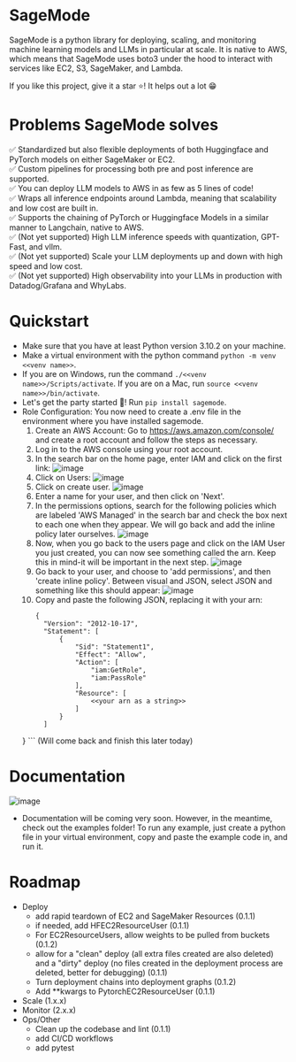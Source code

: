 # SageMode
SageMode is a python library for deploying, scaling, and monitoring machine learning models and LLMs in particular at scale. It is native to AWS, which means that SageMode uses boto3 under the hood to interact with services like EC2, S3, SageMaker, and Lambda.       

If you like this project, give it a star ⭐! It helps out a lot 😁

# Problems SageMode solves
✅ Standardized but also flexible deployments of both Huggingface and PyTorch models on either SageMaker or EC2.   
✅ Custom pipelines for processing both pre and post inference are supported.   
✅ You can deploy LLM models to AWS in as few as 5 lines of code!  
✅ Wraps all inference endpoints around Lambda, meaning that scalability and low cost are built in.  
✅ Supports the chaining of PyTorch or Huggingface Models in a similar manner to Langchain, native to AWS.  
✅ (Not yet supported) High LLM inference speeds with quantization, GPT-Fast, and vllm.   
✅ (Not yet supported) Scale your LLM deployments up and down with high speed and low cost.  
✅ (Not yet supported) High observability into your LLMs in production with Datadog/Grafana and WhyLabs.  

# Quickstart
- Make sure that you have at least Python version 3.10.2 on your machine.
- Make a virtual environment with the python command `python -m venv <<venv name>>`.
- If you are on Windows, run the command `./<<venv name>>/Scripts/activate`. If you are on a Mac, run `source <<venv name>>/bin/activate`.
- Let's get the party started 🎉! Run `pip install sagemode`.
- Role Configuration: You now need to create a .env file in the environment where you have installed sagemode.
  1. Create an AWS Account: Go to https://aws.amazon.com/console/ and create a root account and follow the steps as necessary.
  2. Log in to the AWS console using your root account.
  3. In the search bar on the home page, enter IAM and click on the first link:
     ![image](https://github.com/MDK8888/SageMode/assets/79173446/4ce9e651-6a54-494d-b4b9-09c197e59dbb)
  4. Click on Users:
     ![image](https://github.com/MDK8888/SageMode/assets/79173446/370dcca0-9b8e-4f01-8f98-c3d6f45c5778)
  5. Click on create user.
     ![image](https://github.com/MDK8888/SageMode/assets/79173446/1666a0e1-34bf-47dc-b687-60cdcdad9d22)
  6. Enter a name for your user, and then click on 'Next'.
  7. In the permissions options, search for the following policies which are labeled 'AWS Managed' in the search bar and check the box next to each one when they appear. We will go back and add the inline policy later ourselves.
     ![image](https://github.com/MDK8888/SageMode/assets/79173446/d724743c-324e-4354-9c12-92ea25217c10)
  8. Now, when you go back to the users page and click on the IAM User you just created, you can now see something called the arn. Keep this in mind-it will be important in the next step.
     ![image](https://github.com/MDK8888/SageMode/assets/79173446/de4a65af-d4f8-4f0e-8198-7df86118a940)
  10. Go back to your user, and choose to 'add permissions', and then 'create inline policy'. Between visual and JSON, select JSON and something like this should appear:
      ![image](https://github.com/MDK8888/SageMode/assets/79173446/3053ef66-0c47-4492-aeb3-89eee4916451)
  11. Copy and paste the following JSON, replacing it with your arn:
      ```
      {
     	"Version": "2012-10-17",
     	"Statement": [
     		{
     			"Sid": "Statement1",
     			"Effect": "Allow",
     			"Action": [
     				"iam:GetRole",
     				"iam:PassRole"
     			],
     			"Resource": [
     				<<your arn as a string>>
     			]
     		}
     	]
     }
      ```
  (Will come back and finish this later today)
 # Documentation
 ![image](https://github.com/MDK8888/SageMode/assets/79173446/b3be1ce0-8fb8-4b0a-a729-c64afb348685)
 - Documentation will be coming very soon. However, in the meantime, check out the examples folder! To run any example, just create a python file in your virtual environment, copy and paste the example code in, and run it.

 # Roadmap
 - Deploy
   - add rapid teardown of EC2 and SageMaker Resources (0.1.1)
   - if needed, add HFEC2ResourceUser (0.1.1)
   - For EC2ResourceUsers, allow weights to be pulled from buckets (0.1.2)
   - allow for a "clean" deploy (all extra files created are also deleted) and a "dirty" deploy (no files created in the deployment process are deleted, better for debugging) (0.1.1)
   - Turn deployment chains into deployment graphs (0.1.2)
   - Add **kwargs to PytorchEC2ResourceUser (0.1.1)
 - Scale (1.x.x)
 - Monitor (2.x.x)
 - Ops/Other
   - Clean up the codebase and lint (0.1.1)
   - add CI/CD workflows
   - add pytest



 
